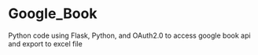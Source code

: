 # Google_Book
Python code using Flask, Python, and OAuth2.0 to access google book api and export to excel file

